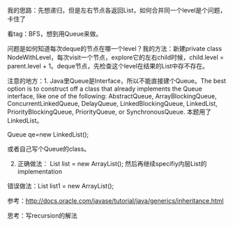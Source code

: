 我的思路：先想递归，但是左右节点各返回List<List>，如何合并同一个level是个问题，卡住了

看tag：BFS，想到用Queue来做。

问题是如何知道每次deque的节点在哪一个level？我的方法：新建private class NodeWithLevel，每次visit一个节点，explore它的左右child时候，child.level = parent.level + 1。deque节点，先检查这个level在结果的List中存不存在。

注意的地方：1. Java里Queue是Interface，所以不能直接建个Queue。The best option is to construct off a class that already implements the Queue interface, like one of the following: AbstractQueue, ArrayBlockingQueue, ConcurrentLinkedQueue, DelayQueue, LinkedBlockingQueue, LinkedList, PriorityBlockingQueue, PriorityQueue, or SynchronousQueue. 本题用了LinkedList。

Queue<String> qe=new LinkedList<String>();

或者自己写个Queue的class。

2. 正确做法：
List<List> list = new ArrayList<List>(); 然后再继续specifiy内层List的implementation

错误做法：List<List> list1 = new ArrayList<ArrayList>();

参考：http://docs.oracle.com/javase/tutorial/java/generics/inheritance.html

思考：写recursion的解法
